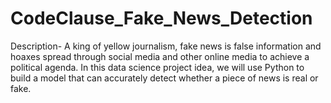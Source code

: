 # CodeClause_Fake_News_Detection
Description- A king of yellow journalism, fake news is false information and 
hoaxes spread through social media and other online media to achieve a 
political agenda. In this data science project idea, we will use Python to build a 
model that can accurately detect whether a piece of news is real or fake. 

